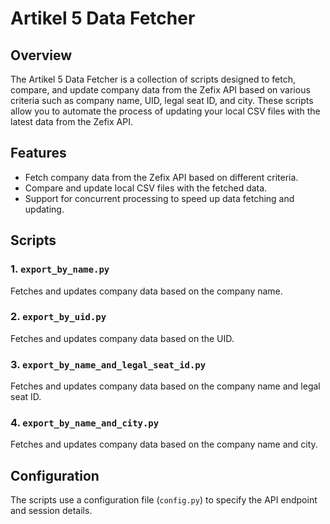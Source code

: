 # Artikel 5 Data Fetcher

## Overview

The Artikel 5 Data Fetcher is a collection of scripts designed to fetch, compare, and update company data from the Zefix API based on various criteria such as company name, UID, legal seat ID, and city. These scripts allow you to automate the process of updating your local CSV files with the latest data from the Zefix API.

## Features

- Fetch company data from the Zefix API based on different criteria.
- Compare and update local CSV files with the fetched data.
- Support for concurrent processing to speed up data fetching and updating.

## Scripts

### 1. `export_by_name.py`

Fetches and updates company data based on the company name.

### 2. `export_by_uid.py`

Fetches and updates company data based on the UID.

### 3. `export_by_name_and_legal_seat_id.py`

Fetches and updates company data based on the company name and legal seat ID.

### 4. `export_by_name_and_city.py`

Fetches and updates company data based on the company name and city.

## Configuration

The scripts use a configuration file (`config.py`) to specify the API endpoint and session details.
